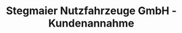 ---
title: "Stegmaier Nutzfahrzeuge GmbH - Kundenannahme"
url: /kirchberg-an-der-jagst/stegmaier-nutzfahrzeuge-gmbh-kundenannahme/
shop: Allgemein
---
